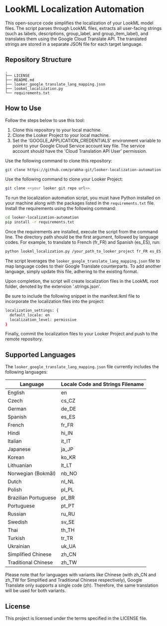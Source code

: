 # LookML Localization Automation

This open-source code simplifies the localization of your LookML model files. The script parses through LookML files, extracts all user-facing strings (such as labels, descriptions, group_label, and group_item_label), and translates them using the Google Cloud Translate API. The translated strings are stored in a separate JSON file for each target language.

## Repository Structure

```plaintext
.
├── LICENSE
├── README.md
├── looker_google_translate_lang_mapping.json
├── lookml_localization.py
└── requirements.txt
```

## How to Use

Follow the steps below to use this tool:

1. Clone this repository to your local machine.
2. Clone the Looker Project to your local machine.
3. Set the 'GOOGLE_APPLICATION_CREDENTIALS' environment variable to point to your Google Cloud Service account key file. The service account should have the 'Cloud Translation API User' permission.

Use the following command to clone this repository:

```bash
git clone https://github.com/prabha-git/looker-localization-automation.git
```

Use the following command to clone your Looker Project:

```bash 
git clone <<your looker git repo url>>
```

To run the localization automation script, you must have Python installed on your machine along with the packages listed in the `requirements.txt` file. Install the requirements using the following command:

```bash
cd looker-localization-automation
pip install -r requirements.txt
```

Once the requirements are installed, execute the script from the command line. The directory path should be the first argument, followed by language codes. For example, to translate to French (fr_FR) and Spanish (es_ES), run:

```bash
python lookml_localization.py /your_path_to_looker_project fr_FR es_ES
```

The script leverages the `looker_google_translate_lang_mapping.json` file to map language codes to their Google Translate counterparts. To add another language, simply update this file, adhering to the existing format.

Upon completion, the script will create localization files in the LookML root folder, denoted by the extension '.strings.json'.

Be sure to include the following snippet in the manifest.lkml file to incorporate the localization files into the project:

```bash
localization_settings: {
  default_locale: en
  localization_level: permissive
}
```

Finally, commit the localization files to your Looker Project and push to the remote repository.

## Supported Languages

The `looker_google_translate_lang_mapping.json` file currently includes the following languages:

| Language              | Locale Code and Strings Filename |
|-----------------------|----------------------------------|
| English               | en                               |
| Czech                 | cs_CZ                            |
| German                | de_DE                            |
| Spanish               | es_ES                            |
| French                | fr_FR                            |
| Hindi                 | hi_IN                            |
| Italian               | it_IT                            |
| Japanese              | ja_JP                            |
| Korean                | ko_KR                            |
| Lithuanian            | lt_LT                            |
| Norwegian (Bokmål)    | nb_NO                            |
| Dutch                 | nl_NL                            |
| Polish                | pl_PL                            |
| Brazilian Portuguese  | pt_BR                            |
| Portuguese            | pt_PT                            |
| Russian               | ru_RU                            |
| Swedish               | sv_SE                            |
| Thai                  | th_TH                            |
| Turkish               | tr_TR                            |
| Ukrainian             | uk_UA                            |
| Simplified Chinese    | zh_CN                            |
| Traditional Chinese   | zh_TW                            |

Please note that for languages with variants like Chinese (with zh_CN and zh_TW for Simplified and Traditional Chinese respectively), Google Translate only supports a single code (zh). Therefore, the same translation will be used for both variants.

## License

This project is licensed under the terms specified in the LICENSE file.